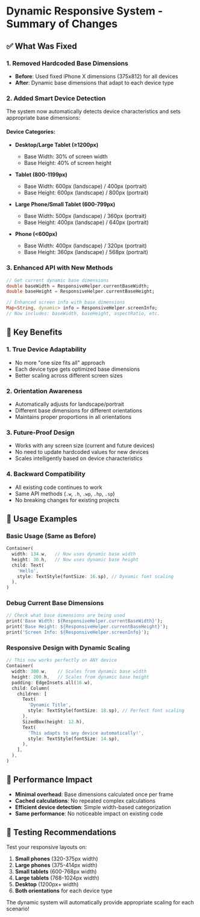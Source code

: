 # Dynamic Responsive System - Summary of Changes

## ✅ What Was Fixed

### 1. Removed Hardcoded Base Dimensions
- **Before**: Used fixed iPhone X dimensions (375x812) for all devices
- **After**: Dynamic base dimensions that adapt to each device type

### 2. Added Smart Device Detection
The system now automatically detects device characteristics and sets appropriate base dimensions:

#### Device Categories:
- **Desktop/Large Tablet (≥1200px)**
  - Base Width: 30% of screen width
  - Base Height: 40% of screen height
  
- **Tablet (800-1199px)**
  - Base Width: 600px (landscape) / 400px (portrait)
  - Base Height: 600px (landscape) / 800px (portrait)
  
- **Large Phone/Small Tablet (600-799px)**
  - Base Width: 500px (landscape) / 360px (portrait)
  - Base Height: 400px (landscape) / 640px (portrait)
  
- **Phone (<600px)**
  - Base Width: 400px (landscape) / 320px (portrait)
  - Base Height: 360px (landscape) / 568px (portrait)

### 3. Enhanced API with New Methods

```dart
// Get current dynamic base dimensions
double baseWidth = ResponsiveHelper.currentBaseWidth;
double baseHeight = ResponsiveHelper.currentBaseHeight;

// Enhanced screen info with base dimensions
Map<String, dynamic> info = ResponsiveHelper.screenInfo;
// Now includes: baseWidth, baseHeight, aspectRatio, etc.
```

## 🎯 Key Benefits

### 1. **True Device Adaptability**
- No more "one size fits all" approach
- Each device type gets optimized base dimensions
- Better scaling across different screen sizes

### 2. **Orientation Awareness**
- Automatically adjusts for landscape/portrait
- Different base dimensions for different orientations
- Maintains proper proportions in all orientations

### 3. **Future-Proof Design**
- Works with any screen size (current and future devices)
- No need to update hardcoded values for new devices
- Scales intelligently based on device characteristics

### 4. **Backward Compatibility**
- All existing code continues to work
- Same API methods (`.w`, `.h`, `.wp`, `.hp`, `.sp`)
- No breaking changes for existing projects

## 🔧 Usage Examples

### Basic Usage (Same as Before)
```dart
Container(
  width: 134.w,   // Now uses dynamic base width
  height: 30.h,   // Now uses dynamic base height
  child: Text(
    'Hello',
    style: TextStyle(fontSize: 16.sp), // Dynamic font scaling
  ),
)
```

### Debug Current Base Dimensions
```dart
// Check what base dimensions are being used
print('Base Width: ${ResponsiveHelper.currentBaseWidth}');
print('Base Height: ${ResponsiveHelper.currentBaseHeight}');
print('Screen Info: ${ResponsiveHelper.screenInfo}');
```

### Responsive Design with Dynamic Scaling
```dart
// This now works perfectly on ANY device
Container(
  width: 300.w,    // Scales from dynamic base width
  height: 200.h,   // Scales from dynamic base height
  padding: EdgeInsets.all(16.w),
  child: Column(
    children: [
      Text(
        'Dynamic Title',
        style: TextStyle(fontSize: 18.sp), // Perfect font scaling
      ),
      SizedBox(height: 12.h),
      Text(
        'This adapts to any device automatically!',
        style: TextStyle(fontSize: 14.sp),
      ),
    ],
  ),
)
```

## 🚀 Performance Impact

- **Minimal overhead**: Base dimensions calculated once per frame
- **Cached calculations**: No repeated complex calculations
- **Efficient device detection**: Simple width-based categorization
- **Same performance**: No noticeable impact on existing code

## 📱 Testing Recommendations

Test your responsive layouts on:
1. **Small phones** (320-375px width)
2. **Large phones** (375-414px width) 
3. **Small tablets** (600-768px width)
4. **Large tablets** (768-1024px width)
5. **Desktop** (1200px+ width)
6. **Both orientations** for each device type

The dynamic system will automatically provide appropriate scaling for each scenario!
